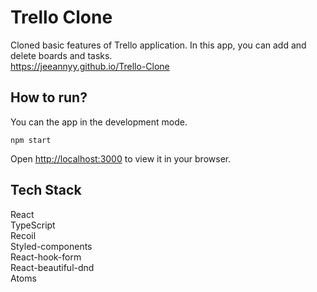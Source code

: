 # Trello Clone

Cloned basic features of Trello application. In this app, you can add and delete boards and tasks.\
https://jeeannyy.github.io/Trello-Clone

## How to run?

You can the app in the development mode.

```
npm start
```

Open [http://localhost:3000](http://localhost:3000) to view it in your browser.

## Tech Stack

React\
TypeScript\
Recoil\
Styled-components\
React-hook-form\
React-beautiful-dnd\
Atoms
